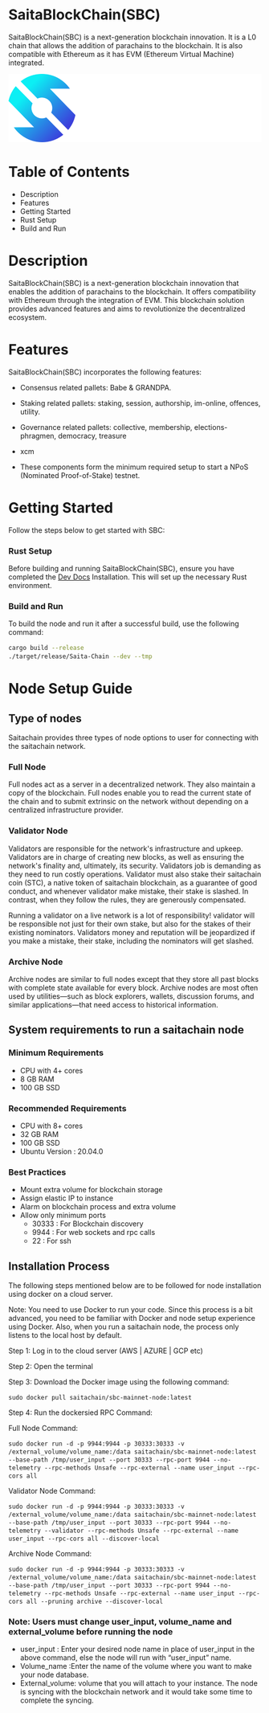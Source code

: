 <h1></p>SaitaBlockChain(SBC)</code></h1>

SaitaBlockChain(SBC) is a next-generation blockchain innovation. It is a L0 chain that allows the addition of parachains to the blockchain. It is also compatible with Ethereum as it has EVM (Ethereum Virtual Machine) integrated.

<p align="center">
  <img src="/docs/SBC.png">
</p>

# Table of Contents
* Description
* Features
* Getting Started
* Rust Setup
* Build and Run


# Description
SaitaBlockChain(SBC) is a next-generation blockchain innovation that enables the addition of parachains to the blockchain. It offers compatibility with Ethereum through the integration of EVM. This blockchain solution provides advanced features and aims to revolutionize the decentralized ecosystem.


# Features
SaitaBlockChain(SBC) incorporates the following features:

- Consensus related pallets: Babe & GRANDPA.
- Staking related pallets: staking, session, authorship, im-online, offences, utility.
- Governance related pallets: collective, membership, elections-phragmen, democracy, treasure
- xcm

- These components form the minimum required setup to start a NPoS (Nominated Proof-of-Stake) testnet.

# Getting Started
Follow the steps below to get started with SBC: 

### Rust Setup
Before building and running SaitaBlockChain(SBC), ensure you have completed the [Dev Docs](https://docs.substrate.io/install/) Installation. This will set up the necessary Rust environment.

### Build and Run
To build the node and run it after a successful build, use the following command:

```sh
cargo build --release
./target/release/Saita-Chain --dev --tmp
```

# Node Setup Guide
## Type of nodes
Saitachain provides three types of node options to user for connecting with the
saitachain network.

### Full Node
Full nodes act as a server in a decentralized network. They also maintain a copy of the blockchain. Full nodes enable you to read the current state of the chain and to submit extrinsic on the network without depending on a centralized infrastructure provider.

### Validator Node
Validators are responsible for the network's infrastructure and upkeep. Validators are in charge of creating new blocks, as well as ensuring the network's finality and, ultimately, its security. Validators job is demanding as they need to run costly operations. Validator must also stake their saitachain coin (STC), a native token of saitachain blockchain, as a guarantee of good conduct, and whenever validator make mistake, their stake is slashed. In contrast, when they follow the rules, they are generously compensated.

Running a validator on a live network is a lot of responsibility! validator will be responsible not just for their own stake, but also for the stakes of their existing nominators. Validators money and reputation will be jeopardized if you make a mistake, their stake, including the nominators will get slashed.

### Archive Node
Archive nodes are similar to full nodes except that they store all past blocks with complete state available for every block. Archive nodes are most often used by utilities—such as block explorers, wallets, discussion forums, and similar applications—that need access to historical information.

## System requirements to run a saitachain node
### Minimum Requirements
- CPU with 4+ cores
- 8 GB RAM
- 100 GB SSD

### Recommended Requirements
- CPU with 8+ cores
- 32 GB RAM
- 100 GB SSD
- Ubuntu Version : 20.04.0

### Best Practices
- Mount extra volume for blockchain storage
- Assign elastic IP to instance
- Alarm on blockchain process and extra volume
- Allow only minimum ports
  - 30333 : For Blockchain discovery
  - 9944 : For web sockets and rpc calls
  - 22 : For ssh 

## Installation Process
The following steps mentioned below are to be followed for node installation using docker on a cloud server.

Note: You need to use Docker to run your code. Since this process is a bit advanced, you need to be familiar with Docker and node setup experience using Docker. Also, when you run a saitachain node, the process only listens to the local host by default.

<p> Step 1: Log in to the cloud server (AWS | AZURE | GCP etc) </p>
<p> Step 2: Open the terminal </p>
<p> Step 3: Download the Docker image using the following command: </p> 

```
sudo docker pull saitachain/sbc-mainnet-node:latest
```
<p> Step 4: Run the dockersied RPC Command: </p>

<p>Full Node Command:</p>

```
sudo docker run -d -p 9944:9944 -p 30333:30333 -v /external_volume/volume_name:/data saitachain/sbc-mainnet-node:latest --base-path /tmp/user_input --port 30333 --rpc-port 9944 --no-telemetry --rpc-methods Unsafe --rpc-external --name user_input --rpc-cors all
```

<p> Validator Node Command: </p>

```
sudo docker run -d -p 9944:9944 -p 30333:30333 -v /external_volume/volume_name:/data saitachain/sbc-mainnet-node:latest --base-path /tmp/user_input --port 30333 --rpc-port 9944 --no-telemetry --validator --rpc-methods Unsafe --rpc-external --name user_input --rpc-cors all --discover-local
```

<p> Archive Node Command: </p>

```
sudo docker run -d -p 9944:9944 -p 30333:30333 -v /external_volume/volume_name:/data saitachain/sbc-mainnet-node:latest --base-path /tmp/user_input --port 30333 --rpc-port 9944 --no-telemetry --rpc-methods Unsafe --rpc-external --name user_input --rpc-cors all --pruning archive --discover-local
```

### Note: Users must change user_input, volume_name and external_volume before running the node 
- user_input : Enter your desired node name in place of user_input in the above command, else the node will run with “user_input” name.
- Volume_name :Enter the name of the volume where you want to make your node database.
- External_volume: volume that you will attach to your instance. The node is syncing with the blockchain network and it would take some time to complete the syncing.
